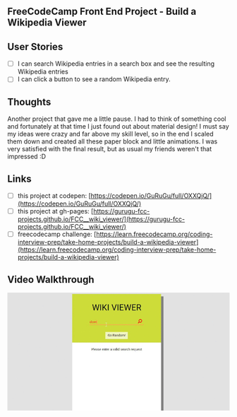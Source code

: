 ## FreeCodeCamp Front End Project - Build a Wikipedia Viewer

## User Stories

- [ ] I can search Wikipedia entries in a search box and see the resulting Wikipedia entries
- [ ] I can click a button to see a random Wikipedia entry.

## Thoughts

Another project that gave me a little pause. I had to think of something cool and fortunately at that time I just found out about material design! I must say my ideas were crazy and far above my skill level, so in the end I scaled them down and created all these paper block and little animations. I was very satisfied with the final result, but as usual my friends weren't that impressed :D

## Links

- [ ] this project at codepen: [https://codepen.io/GuRuGu/full/OXXQjQ/](https://codepen.io/GuRuGu/full/OXXQjQ/)
- [ ] this project at gh-pages: [https://gurugu-fcc-projects.github.io/FCC__wiki_viewer/](https://gurugu-fcc-projects.github.io/FCC__wiki_viewer/)
- [ ] freecodecamp challenge: [https://learn.freecodecamp.org/coding-interview-prep/take-home-projects/build-a-wikipedia-viewer](https://learn.freecodecamp.org/coding-interview-prep/take-home-projects/build-a-wikipedia-viewer)

## Video Walkthrough

![](https://github.com/gurugumawaru/FCC_wiki_viewer/blob/master/fcc_wikipedia_viewer.gif)
